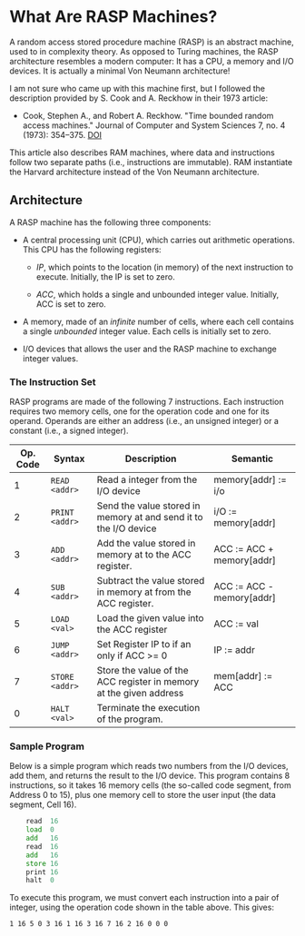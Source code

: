 # What Are RASP Machines?

A random access stored procedure machine (RASP) is an abstract machine,
used to in complexity theory. As opposed to Turing machines, the RASP
architecture resembles a modern computer: It has a CPU, a memory and I/O
devices. It is actually a minimal Von Neumann architecture!

I am not sure who came up with this machine first, but I followed the
description provided by S. Cook and A. Reckhow in their 1973 article:

 * Cook, Stephen A., and Robert A. Reckhow. "Time bounded random
   access machines." Journal of Computer and System Sciences 7, no. 4
   (1973):
   354&ndash;375. [DOI](https://doi.org/10.1016/S0022-0000(73)80029-7)

This article also describes RAM machines, where data and instructions
follow two separate paths (i.e., instructions are immutable). RAM
instantiate the Harvard architecture instead of the Von Neumann
architecture.

## Architecture

A RASP machine has the following three components:

* A central processing unit (CPU), which carries out arithmetic
  operations. This CPU has the following registers:
  
  * *IP*, which points to the location (in memory) of the next
    instruction to execute. Initially, the IP is set to zero.
  
  * *ACC*, which holds a single and unbounded integer
    value. Initially, ACC is set to zero.
  
* A memory, made of an *infinite* number of cells, where each cell contains
  a single *unbounded* integer value. Each cells is initially set to zero.
  
* I/O devices that allows the user and the RASP machine to exchange
  integer values.

### The Instruction Set

RASP programs are made of the following 7 instructions. Each
instruction requires two memory cells, one for the operation code
and one for its operand. Operands are either an address (i.e., an
unsigned integer) or a constant (i.e., a signed integer).

| Op. Code | Syntax         | Description                                                             | Semantic                  |
|----------|----------------|-------------------------------------------------------------------------|---------------------------|
| 1        | `READ <addr>`  | Read a integer from the I/O device                                      | memory[addr] := i/o       |
| 2        | `PRINT <addr>` | Send the value stored in memory at <addr> and send it to the I/O device | i/O := memory[addr]       |
| 3        | `ADD <addr>`   | Add the value stored in memory at <addr> to the ACC register.           | ACC := ACC + memory[addr] |
| 4        | `SUB <addr>`   | Subtract the value stored in memory at <addr> from the ACC register.    | ACC := ACC - memory[addr] |
| 5        | `LOAD <val>`   | Load the given value into the ACC register                              | ACC := val                |
| 6        | `JUMP <addr>`  | Set Register IP to <addr> if an only if ACC >= 0                        | IP := addr                |
| 7        | `STORE <addr>` | Store the value of the ACC register in memory at the given address      | mem[addr] := ACC          |
| 0        | `HALT <val>`   | Terminate the execution of the program.                                 |                           |


### Sample Program

Below is a simple program which reads two numbers from the I/O
devices, add them, and returns the result to the I/O device. This
program contains 8 instructions, so it takes 16 memory cells (the
so-called code segment, from Address 0 to 15), plus one memory cell to
store the user input (the data segment, Cell 16).

```asm
    read  16
    load  0
    add   16
    read  16
    add   16
    store 16
    print 16
    halt  0
```

To execute this program, we must convert each instruction into a pair
of integer, using the operation code shown in the table above. This gives:

```
1 16 5 0 3 16 1 16 3 16 7 16 2 16 0 0 0
```
